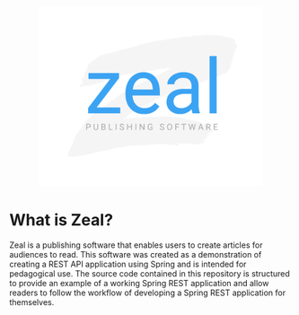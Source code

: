 <center><img src="docs/github/images/logo.png" alt="Zeal Publishing Software" style="zoom:80%;" /></center>

# What is Zeal?

Zeal is a publishing software that enables users to create articles for audiences to read. This software was created as a demonstration of creating a REST API application using Spring and is intended for pedagogical use. The source code contained in this repository is structured to provide an example of a working Spring REST application and allow readers to follow the workflow of developing a Spring REST application for themselves.